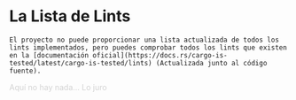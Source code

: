 # La Lista de Lints

```admonish tip title="Lo siento UnU"
El proyecto no puede proporcionar una lista actualizada de todos los lints implementados, pero puedes comprobar todos los lints que existen en la [documentación oficial](https://docs.rs/cargo-is-tested/latest/cargo-is-tested/lints) (Actualizada junto al código fuente).
```

<span style="color: #d3d3d3;">Aquí no hay nada... Lo juro</span>
